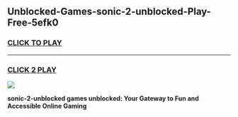 
## Unblocked-Games-sonic-2-unblocked-Play-Free-5efk0
<h3>
<a href="https://premium76.site?title=sonic-2-unblocked&ref=21A">CLICK TO PLAY</a></h3>
<hr>

<h3>
<a href="https://premium76.site?title=sonic-2-unblocked&ref=21A">CLICK 2 PLAY</a>
  
</h3>

<a href="https://premium76.site?title=sonic-2-unblocked&ref=21A"><img src="https://clearcache.store/games.png"></a>


**sonic-2-unblocked games unblocked: Your Gateway to Fun and Accessible Online Gaming**
